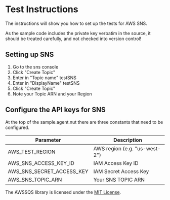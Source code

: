 # Test Instructions

The instructions will show you how to set up the tests for AWS SNS.

As the sample code includes the private key verbatim in the source, it should be treated carefully, and not checked into version control!


## Setting up SNS

1. Go to the sns console
1. Click "Create Topic"
1. Enter in "Topic name" testSNS
1. Enter in "DisplayName" testSNS
1. Click "Create Topic"
1. Note your Topic ARN and your Region


## Configure the API keys for SNS

At the top of the sample.agent.nut there are three constants that need to be configured.

Parameter                   | Description
--------------------------- | -----------
AWS_TEST_REGION             | AWS region (e.g. "us-west-2")
AWS_SNS_ACCESS_KEY_ID       | IAM Access Key ID
AWS_SNS_SECRET_ACCESS_KEY   | IAM Secret Access Key
AWS_SNS_TOPIC_ARN           | Your SNS TOPIC ARN


The AWSSQS library is licensed under the [MIT License](../LICENSE).
